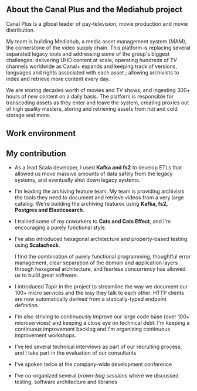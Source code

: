 ## About the Canal Plus and the Mediahub project

Canal Plus is a glboal leader of pay-television, movie production and movie distribution. 

My team is building Mediahub, a media asset management system (MAM), the cornerstone
of the video supply chain. This platform is replacing several separated legacy tools and addressing some of the group's
biggest challenges: delivering UHD content at scale, operating hundreds of TV channels worldwide as Canal+ expands and keeping track
of versions, languages and rights associated with each asset ; allowing archivists to index and retrieve more content every day.

We are storing decades worth of movies and TV shows, and ingesting 300+ hours of new content on a daily basis.
The platform is responsible for transcoding assets as they enter and leave the system, creating proxies out of high quality masters, storing
and retrieving assets from hot and cold storage and more. 

## Work environment

## My contribution

- As a lead Scala developer, I used **Kafka and fs2** to develop ETLs that allowed us move massive amounts of data safely from the legacy systems, and
  eventually shut down legacy systems. 
- I'm leading the archiving feature team. My team is providing archivists the tools they need to document and retrieve videos from a very large catalog.
  We're building the archiving features using **Kafka, fs2, Postgres and Elasticsearch**.
- I trained some of my coworkers to **Cats and Cats Effect**, and I'm encouraging a purely functional style. 
- I've also introduced hexagonal architecture and property-based testing using **Scalacheck**. 
  
  I find the combination of purely functional programming, thoughtful error management, clear separation of the domain and application layers through
  hexagonal architecture, and fearless concurrency has allowed us to build great software.
- I introduced Tapir in the project to streamline the way we document our 100+ micro services and the way they talk to each other. 
  HTTP clients are now automatically derived from a statically-typed endpoint definition.
- I'm also striving to continuously improve our large code base (over 100+ microservices) and keeping a close eye on technical debt: 
  I'm keeping a continuous improvement backlog and I'm organizing continuous improvement workshops.
- I've led several technical interviews as part of our recruiting process, and I take part in the evaluation of our consultants
- I've spoken twice at the company-wide development conference
- I've co-organized several *brown-bag sessions* where we discussed testing, software architecture and libraries
